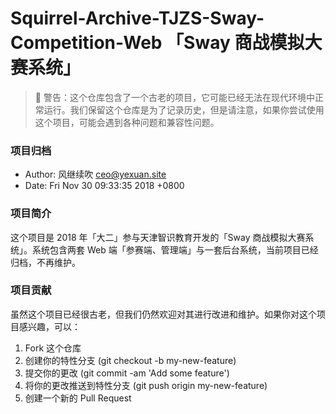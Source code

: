 # Squirrel-Archive-TJZS-Sway-Competition-Web 「Sway 商战模拟大赛系统」

> 🌚 警告：这个仓库包含了一个古老的项目，它可能已经无法在现代环境中正常运行。我们保留这个仓库是为了记录历史，但是请注意，如果你尝试使用这个项目，可能会遇到各种问题和兼容性问题。

### 项目归档

- Author: 风继续吹 <ceo@yexuan.site>
- Date: Fri Nov 30 09:33:35 2018 +0800

### 项目简介

这个项目是 2018 年「大二」参与天津智识教育开发的「Sway 商战模拟大赛系统」。系统包含两套 Web 端「参赛端、管理端」与一套后台系统，当前项目已经归档，不再维护。

### 项目贡献

虽然这个项目已经很古老，但我们仍然欢迎对其进行改进和维护。如果你对这个项目感兴趣，可以：

1. Fork 这个仓库
2. 创建你的特性分支 (git checkout -b my-new-feature)
3. 提交你的更改 (git commit -am 'Add some feature')
4. 将你的更改推送到特性分支 (git push origin my-new-feature)
5. 创建一个新的 Pull Request
